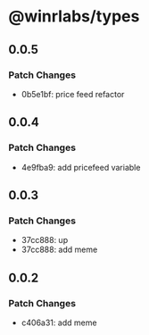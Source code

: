 # @winrlabs/types

## 0.0.5

### Patch Changes

- 0b5e1bf: price feed refactor

## 0.0.4

### Patch Changes

- 4e9fba9: add pricefeed variable

## 0.0.3

### Patch Changes

- 37cc888: up
- 37cc888: add meme

## 0.0.2

### Patch Changes

- c406a31: add meme
